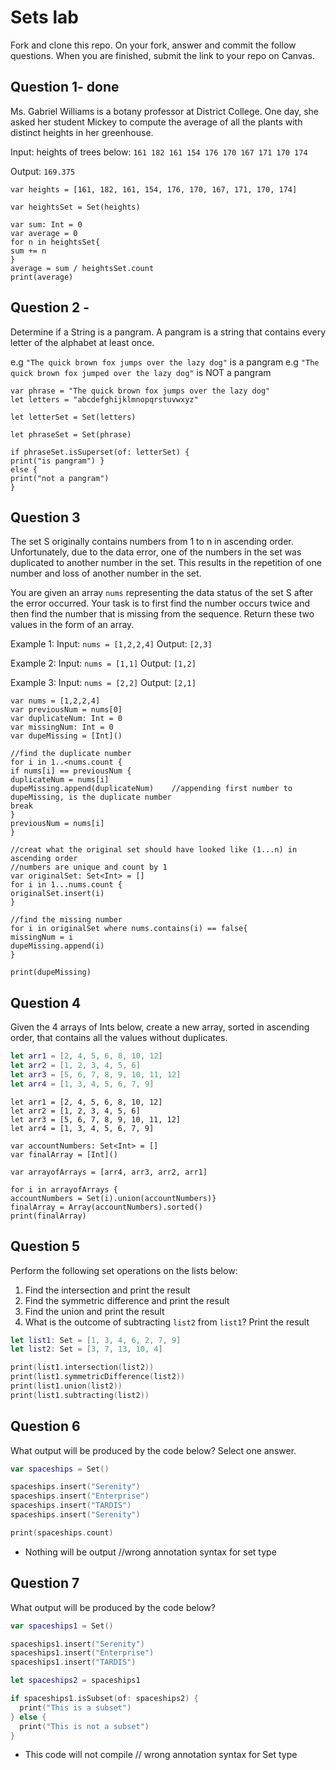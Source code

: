 # Sets lab

Fork and clone this repo. On your fork, answer and commit the follow questions. When you are finished, submit the link to your repo on Canvas.


## Question 1- done

Ms. Gabriel Williams is a botany professor at District College. One day, she asked her student Mickey to compute the average of all the plants with distinct heights in her greenhouse.

Input: heights of trees below:
`161 182 161 154 176 170 167 171 170 174`

Output:
`169.375`

```
var heights = [161, 182, 161, 154, 176, 170, 167, 171, 170, 174]

var heightsSet = Set(heights)

var sum: Int = 0
var average = 0
for n in heightsSet{
sum += n
}
average = sum / heightsSet.count
print(average)

```

## Question 2 - 

Determine if a String is a pangram. A pangram is a string that contains every letter of the alphabet at least once.

 e.g `"The quick brown fox jumps over the lazy dog"` is a pangram
 e.g `"The quick brown fox jumped over the lazy dog"` is NOT a pangram
```
var phrase = "The quick brown fox jumps over the lazy dog"
let letters = "abcdefghijklmnopqrstuvwxyz"

let letterSet = Set(letters)

let phraseSet = Set(phrase)

if phraseSet.isSuperset(of: letterSet) {
print("is pangram") }
else {
print("not a pangram")
}
```

## Question 3

The set S originally contains numbers from 1 to n in ascending order. Unfortunately, due to the data error, one of the numbers in the set was duplicated to another number in the set. This results in the repetition of one number and loss of another number in the set.

You are given an array `nums` representing the data status of the set S after the error occurred. Your task is to first find the number occurs twice and then find the number that is missing from the sequence. Return these two values in the form of an array.

 Example 1:
 Input: `nums = [1,2,2,4]`
 Output: `[2,3]`

 Example 2:
 Input: `nums = [1,1]`
 Output: `[1,2]`

 Example 3:
 Input: `nums = [2,2]`
 Output: `[2,1]`
```
var nums = [1,2,2,4]
var previousNum = nums[0]
var duplicateNum: Int = 0
var missingNum: Int = 0
var dupeMissing = [Int]()

//find the duplicate number
for i in 1..<nums.count {
if nums[i] == previousNum {
duplicateNum = nums[i]
dupeMissing.append(duplicateNum)    //appending first number to dupeMissing, is the duplicate number
break
}
previousNum = nums[i]
}

//creat what the original set should have looked like (1...n) in ascending order
//numbers are unique and count by 1
var originalSet: Set<Int> = []
for i in 1...nums.count {
originalSet.insert(i)
}

//find the missing number
for i in originalSet where nums.contains(i) == false{
missingNum = i
dupeMissing.append(i)
}

print(dupeMissing)
```
## Question 4

Given the 4 arrays of Ints below, create a new array, sorted in ascending order, that contains all the values without duplicates.

```swift
let arr1 = [2, 4, 5, 6, 8, 10, 12]
let arr2 = [1, 2, 3, 4, 5, 6]
let arr3 = [5, 6, 7, 8, 9, 10, 11, 12]
let arr4 = [1, 3, 4, 5, 6, 7, 9]
```
```
let arr1 = [2, 4, 5, 6, 8, 10, 12]
let arr2 = [1, 2, 3, 4, 5, 6]
let arr3 = [5, 6, 7, 8, 9, 10, 11, 12]
let arr4 = [1, 3, 4, 5, 6, 7, 9]

var accountNumbers: Set<Int> = []
var finalArray = [Int]()

var arrayofArrays = [arr4, arr3, arr2, arr1]

for i in arrayofArrays {
accountNumbers = Set(i).union(accountNumbers)}
finalArray = Array(accountNumbers).sorted()
print(finalArray)

```
## Question 5

Perform the following set operations on the lists below:

1. Find the intersection and print the result
2. Find the symmetric difference and print the result
3. Find the union and print the result
4. What is the outcome of subtracting `list2` from `list1`? Print the result

```swift
let list1: Set = [1, 3, 4, 6, 2, 7, 9]
let list2: Set = [3, 7, 13, 10, 4]

print(list1.intersection(list2))
print(list1.symmetricDifference(list2))
print(list1.union(list2))
print(list1.subtracting(list2))
```

## Question 6

What output will be produced by the code below? Select one answer.

```swift
var spaceships = Set()

spaceships.insert("Serenity")
spaceships.insert("Enterprise")
spaceships.insert("TARDIS")
spaceships.insert("Serenity")

print(spaceships.count)
```


- Nothing will be output //wrong annotation syntax for set type


## Question 7

What output will be produced by the code below?

```swift
var spaceships1 = Set()

spaceships1.insert("Serenity")
spaceships1.insert("Enterprise")
spaceships1.insert("TARDIS")

let spaceships2 = spaceships1

if spaceships1.isSubset(of: spaceships2) {
  print("This is a subset")
} else {
  print("This is not a subset")
}
```

- This code will not compile // wrong annotation syntax for Set type

